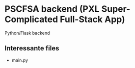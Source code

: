 # PSCFSA backend (PXL Super-Complicated Full-Stack App)

Python/Flask backend

## Interessante files

- main.py
